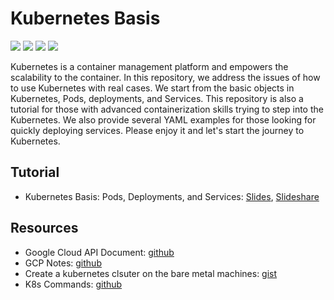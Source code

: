 # Kubernetes Basis

![](https://img.shields.io/badge/kubernetes-tutorial-informational) 
![](https://img.shields.io/badge/platform-KIND-success)
![](https://img.shields.io/badge/platform-Raspberry_Pi-success)
![](https://img.shields.io/badge/platform-Google_Cloud_Platform-success)

Kubernetes is a container management platform and empowers the scalability to the container. In this repository, we address the issues of how to use Kubernetes with real cases. We start from the basic objects in Kubernetes, Pods, deployments, and Services. This repository is also a tutorial for those with advanced containerization skills trying to step into the Kubernetes. We also provide several YAML examples for those looking for quickly deploying services. Please enjoy it and let's start the journey to Kubernetes.

## Tutorial

* Kubernetes Basis: Pods, Deployments, and Services: [Slides](https://docs.google.com/presentation/d/e/2PACX-1vTpEGFYwUWEXGNdoaTM3VhG-bX138eKLLvTO_m5oT9oamq5AoaLiHwAfWlGYWuKxYY_SgBEpj8holyy/pub?start=false&loop=false&delayms=3000), [Slideshare](https://www.slideshare.net/JianKaiWang2/kubernetes-basis-pods-deployments-and-services)

## Resources

* Google Cloud API Document: [github](https://github.com/jiankaiwang/GCPNotes/blob/master/api_doc/gcloud_api.md)
* GCP Notes: [github](https://github.com/jiankaiwang/GCPNotes)
* Create a kubernetes clsuter on the bare metal machines: [gist](https://gist.github.com/jiankaiwang/7120c3c57c508b61b2ae4e9dc2a100e1)
* K8s Commands: [github](https://github.com/jiankaiwang/ITHandbook/blob/master/kubernetes/reference.md)